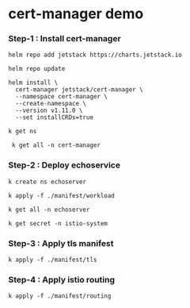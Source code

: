 # cert-manager demo

### Step-1 : Install cert-manager

```
helm repo add jetstack https://charts.jetstack.io
```

```
helm repo update
```

```
helm install \
  cert-manager jetstack/cert-manager \
  --namespace cert-manager \
  --create-namespace \
  --version v1.11.0 \
  --set installCRDs=true
```

```
k get ns
```

```
 k get all -n cert-manager
```

 ### Step-2 : Deploy echoservice

 ```
k create ns echoserver
```

```
k apply -f ./manifest/workload
```

```
k get all -n echoserver
```

```
k get secret -n istio-system
```

 ### Step-3 : Apply tls manifest

 ```
k apply -f ./manifest/tls
```

### Step-4 : Apply istio routing

 ```
k apply -f ./manifest/routing
```
